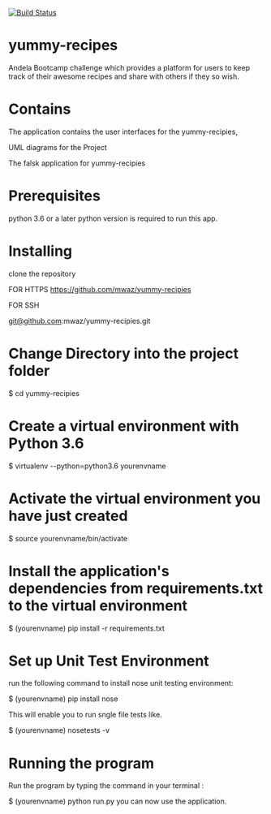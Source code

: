 [![Build Status](https://travis-ci.org/mwaz/yummy-recipies.svg?branch=challenge_two)](https://travis-ci.org/mwaz/yummy-recipies)

# yummy-recipes

Andela Bootcamp challenge which provides a platform for users to keep track of their
awesome recipes and share with others if they so wish.

# Contains

The application contains the user interfaces for the yummy-recipies,

UML diagrams for the Project

The falsk application for yummy-recipies

# Prerequisites

python 3.6 or a later python version is required to run this app.

# Installing
clone the repository

FOR HTTPS
https://github.com/mwaz/yummy-recipies

FOR SSH

git@github.com:mwaz/yummy-recipies.git

# Change Directory into the project folder

$ cd yummy-recipies

# Create a virtual environment with Python 3.6

$ virtualenv --python=python3.6 yourenvname

# Activate the virtual environment you have just created

$ source yourenvname/bin/activate

# Install the application's dependencies from requirements.txt to the virtual environment

$ (yourenvname) pip install -r requirements.txt

# Set up Unit Test Environment

run the following command to install nose unit testing environment:

$ (yourenvname) pip install nose

This will enable you to run sngle file tests like.

$ (yourenvname) nosetests -v

# Running the program

Run the program by typing the command in your terminal :

$  (yourenvname) python run.py
you can now use the application.
